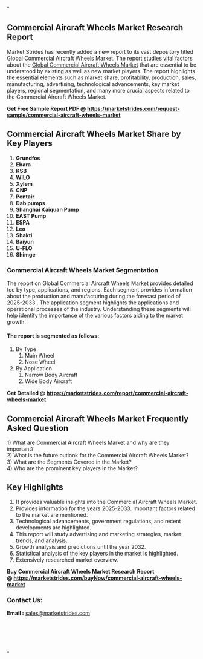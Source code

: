 "<h2>Commercial Aircraft Wheels Market Research Report</h2>
<p>Market Strides has recently added a new report to its vast depository titled Global Commercial Aircraft Wheels Market. The report studies vital factors about the&nbsp;<a href=https://marketstrides.com/report/commercial-aircraft-wheels-market>Global Commercial Aircraft Wheels Market</a>&nbsp;that are essential to be understood by existing as well as new market players. The report highlights the essential elements such as market share, profitability, production, sales, manufacturing, advertising, technological advancements, key market players, regional segmentation, and many more crucial aspects related to the Commercial Aircraft Wheels Market.</p>
<p><strong>Get Free Sample Report PDF @&nbsp;<a href=https://marketstrides.com/request-sample/commercial-aircraft-wheels-market>https://marketstrides.com/request-sample/commercial-aircraft-wheels-market</a></strong></p>
<h2><strong>Commercial Aircraft Wheels Market Share by Key Players</strong></h2>
<p><strong><ol><li>Grundfos</li><li>Ebara</li><li>KSB</li><li>WILO</li><li>Xylem</li><li>CNP</li><li>Pentair</li><li>Dab pumps</li><li>Shanghai Kaiquan Pump</li><li>EAST Pump</li><li>ESPA</li><li>Leo</li><li>Shakti </li><li>Baiyun</li><li>U-FLO</li><li>Shimge</li></ol></strong></p>
<h3><strong>Commercial Aircraft Wheels Market Segmentation</strong></h3>
<p>The report on Global Commercial Aircraft Wheels Market provides detailed toc by type, applications, and regions. Each segment provides information about the production and manufacturing during the forecast period of 2025-2033
. The application segment highlights the applications and operational processes of the industry. Understanding these segments will help identify the importance of the various factors aiding to the market growth.</p>
<h4>The report is segmented as follows:</h4>
<p><ol><li>By Type<ol><li>Main Wheel</li><li>Nose Wheel</li></ol></li><li>By Application<ol><li>Narrow Body Aircraft</li><li>Wide Body Aircraft</li></ol></li></ol></p>
<p><strong>Get Detailed @&nbsp;<a href=https://marketstrides.com/report/commercial-aircraft-wheels-market>https://marketstrides.com/report/commercial-aircraft-wheels-market</a></strong></p>
<h2 class=""clr-white mb-3""><strong>Commercial Aircraft Wheels Market Frequently Asked Question</strong></h2>
<div class=""card-header"">1) What are&nbsp;Commercial Aircraft Wheels Market and why are they important?
<div class=""card"">
<div class=""card-header"">2) What is the future outlook for the Commercial Aircraft Wheels Market?</div>
</div>
</div>
<div class=""card-header"">3) What are the Segments Covered in the Market?</div>
<div class=""card-header"">4) Who are the prominent key players in the Market?</div>
<h2><strong>Key Highlights</strong></h2>
<div class=""card-header"">
<ol>
<li>It provides valuable insights into the Commercial Aircraft Wheels Market.</li>
<li>Provides information for the years 2025-2033. Important factors related to the market are mentioned.</li>
<li>Technological advancements, government regulations, and recent developments are highlighted.</li>
<li>This report will study advertising and marketing strategies, market trends, and analysis.</li>
<li>Growth analysis and predictions until the year 2032.</li>
<li>Statistical analysis of the key players in the market is highlighted.</li>
<li>Extensively researched market overview.</li>
</ol>
<p><strong>Buy Commercial Aircraft Wheels Market Research Report @&nbsp;<a href=https://marketstrides.com/buyNow/commercial-aircraft-wheels-market>https://marketstrides.com/buyNow/commercial-aircraft-wheels-market</a></strong></p>
<h3>Contact Us:</h3>
<p><strong>Email :</strong> <a href=mailto:sales@marketstrides.com>sales@marketstrides.com</a></p>
</div>
<p>&nbsp;</p>
<h3>&nbsp;</h3>"
